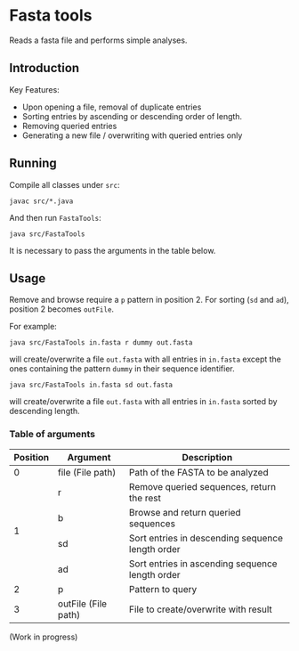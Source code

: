 # Fasta tools
Reads a fasta file and performs simple analyses.

## Introduction

Key Features:
* Upon opening a file, removal of duplicate entries
* Sorting entries by ascending or descending order of length.
* Removing queried entries
* Generating a new file / overwriting with queried entries only

## Running
Compile all classes under `src`: 

```
javac src/*.java
```

And then run `FastaTools`:

```
java src/FastaTools
``` 

It is necessary to pass the arguments in the table below.

## Usage

Remove and browse require a `p` pattern in position 2. For sorting (`sd` and `ad`), position 2 becomes `outFile`.

For example:

```
java src/FastaTools in.fasta r dummy out.fasta
```
will create/overwrite a file `out.fasta` with all entries in `in.fasta` except the ones containing the pattern `dummy` in their sequence identifier.

```
java src/FastaTools in.fasta sd out.fasta
```

will create/overwrite a file `out.fasta` with all entries in `in.fasta` sorted by descending length.

### Table of arguments

<table>
    <thead>
        <tr>
            <th>Position</th>
            <th>Argument</th>
            <th>Description</th>
        </tr>
    </thead>
    <tbody>
        <tr>
            <td rowspan=1>0</td>
            <td rowspan=1>file (File path)</td>
            <td>Path of the FASTA to be analyzed</td>
        </tr>
        <tr>
            <td rowspan = 5>1</td>
        </tr>
        <tr>
            <td rowspan=1>r</td>
            <td>Remove queried sequences, return the rest</td>
        </tr>
        <tr>
            <td>b</td>
            <td>Browse and return queried sequences</td>
        </tr>
                <tr>
            <td>sd</td>
            <td>Sort entries in descending sequence length order</td>
        </tr>
                </tr>
                <tr>
            <td>ad</td>
            <td>Sort entries in ascending sequence length order</td>
        </tr>
        </tr>
  <tr>
    <td>2</td>
    <td>p</td>
    <td>Pattern to query</td>
  </tr>
    <tr>
    <td>3</td>
    <td>outFile (File path)</td>
    <td>File to create/overwrite with result</td>
  </tr>
    </tbody>
</table>

(Work in progress)



